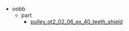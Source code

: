 * oobb
  * part
    * [pulley_gt2_02_06_ex_40_teeth_shield](oobb/part/pulley_gt2_02_06_ex_40_teeth_shield)
